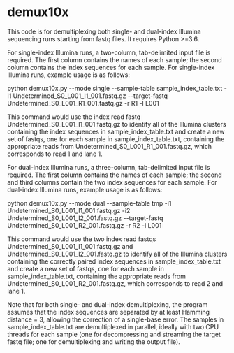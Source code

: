 # demux10x

This code is for demultiplexing both single- and dual-index Illumina sequencing runs starting from fastq files.  It requires Python >=3.6.

For single-index Illumina runs, a two-column, tab-delimited input file is required. The first column contains the names of each sample; the second column contains the index sequences for each sample.  For single-index Illumina runs, example usage is as follows:

python demux10x.py --mode single --sample-table sample_index_table.txt -i1 Undetermined_S0_L001_I1_001.fastq.gz --target-fastq Undetermined_S0_L001_R1_001.fastq.gz -r R1 -l L001

This command would use the index read fastq Undetermined_S0_L001_I1_001.fastq.gz to identify all of the Illumina clusters containing the index sequences in sample_index_table.txt and create a new set of fastqs, one for each sample in sample_index_table.txt, containing the appropriate reads from Undetermined_S0_L001_R1_001.fastq.gz, which corresponds to read 1 and lane 1.

For dual-index Illumina runs, a three-column, tab-delimited input file is required. The first column contains the names of each sample; the second and third columns contain the two index sequences for each sample. For dual-index Illumina runs, example usage is as follows:

python demux10x.py --mode dual --sample-table tmp -i1 Undetermined_S0_L001_I1_001.fastq.gz -i2 Undetermined_S0_L001_I2_001.fastq.gz --target-fastq Undetermined_S0_L001_R2_001.fastq.gz  -r R2 -l L001

This command would use the two index read fastqs Undetermined_S0_L001_I1_001.fastq.gz and Undetermined_S0_L001_I2_001.fastq.gz to identify all of the Illumina clusters containing the correctly paired index sequences in sample_index_table.txt and create a new set of fastqs, one for each sample in sample_index_table.txt, containing the appropriate reads from Undetermined_S0_L001_R2_001.fastq.gz, which corresponds to read 2 and lane 1.

Note that for both single- and dual-index demultiplexing, the program assumes that the index sequences are separated by at least Hamming distance = 3, allowing the correction of a single-base error. The samples in sample_index_table.txt are demultiplexed in parallel, ideally with two CPU threads for each sample (one for decompressing and streaming the target fastq file; one for demultiplexing and writing the output file).



